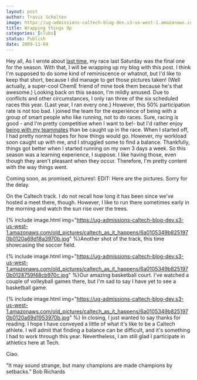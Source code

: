 ```yaml
---
layout: post
author: Travis Scholten
image: https://ug-admissions-caltech-blog-dev.s3-us-west-1.amazonaws.com/old_pictures/caltech_as_it_happens/6a0105349b8251970b0128759f472c970c.jpg
title: Wrapping things Up
categories: [clubs]
status: Publish
date: 2009-11-04
---
```


Hey all,
As I wrote about <a href="https://caltech.typepad.com/caltech_as_it_happens/2009/10/being-on-the-team.html">last time</a>, my race last Saturday was the final one for the season. With that, I will be wrapping up my blog with this post. I think I'm supposed to do some kind of reminiscence or whatnot, but I'd like to keep that short, because I did manage to get those pictures taken! (Well actually, a super-cool ChemE friend of mine took them because he's that awesome.)
Looking back on this season, I'm mildly amused. Due to conflicts and other circumstances, I only ran three of the six scheduled races this year. {Last year, I ran every one.} However, this 50% participation rate is not too bad. I joined the team for the experience of being with a group of smart people who like running, not to do races. Sure, racing is good - and I'm pretty competitive when I want to be!- but I'd rather enjoy <a href="https://caltech.typepad.com/caltech_as_it_happens/2009/10/being-on-the-team.html" target="_blank">being with my teammates</a> than be caught up in the race. 
When I started off, I had pretty normal hopes for how things would go. However, my workload soon caught up with me, and I struggled some to find a balance. Thankfully, things got better when I started running on my own 3 days a week. So this season was a learning experience, I suppose. I like having those, even though they aren't pleasant when they occur. Therefore, I'm pretty content with the way things went.

Coming soon, as promised, pictures!:
EDIT: Here are the pictures. Sorry for the delay.

On the Caltech track. I do not recall how long it has been since we've hosted a meet there, though. However, I like to run there sometimes early in the morning and watch the sun rise over the trees.


{% include image.html img="https://ug-admissions-caltech-blog-dev.s3-us-west-1.amazonaws.com/old_pictures/caltech_as_it_happens/6a0105349b8251970b0120a69d18a3970b.jpg" %}Another shot of the track, this time showcasing the soccer field.


{% include image.html img="https://ug-admissions-caltech-blog-dev.s3-us-west-1.amazonaws.com/old_pictures/caltech_as_it_happens/6a0105349b8251970b0128759f48cb970c.jpg" %}Our amazing basketball court. I've watched a couple of volleyball games there, but I'm sad to say I have yet to see a basketball game.


{% include image.html img="https://ug-admissions-caltech-blog-dev.s3-us-west-1.amazonaws.com/old_pictures/caltech_as_it_happens/6a0105349b8251970b0120a69d1953970b.jpg" %}
In closing, I just wanted to say thanks for reading. I hope I have conveyed a little of what it's like to be a Caltech athlete. I will admit that finding a balance can be difficult, and it's something I had to work through this year. Nevertheless, I am still glad I participate in athletics here at Tech.

Ciao.

"It may sound strange, but many champions are made champions by setbacks." Bob Richards

